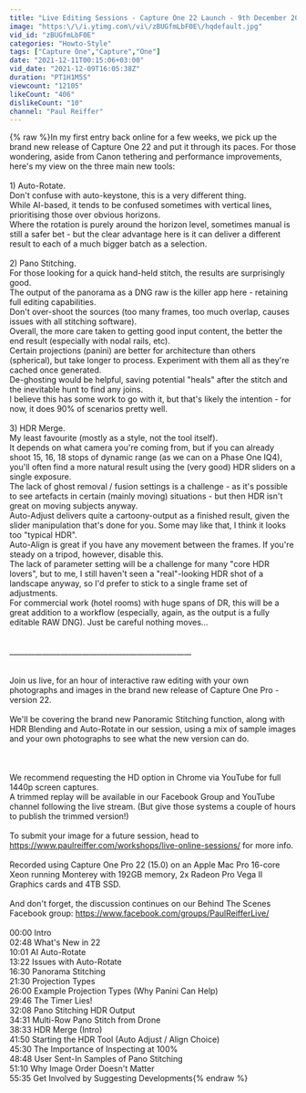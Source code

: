 ```yaml
---
title: "Live Editing Sessions - Capture One 22 Launch - 9th December 2021 (Panoramic Stitching, HDR, Rotate)"
image: "https:\/\/i.ytimg.com\/vi\/zBUGfmLbF0E\/hqdefault.jpg"
vid_id: "zBUGfmLbF0E"
categories: "Howto-Style"
tags: ["Capture One","Capture","One"]
date: "2021-12-11T00:15:06+03:00"
vid_date: "2021-12-09T16:05:38Z"
duration: "PT1H1M5S"
viewcount: "12105"
likeCount: "406"
dislikeCount: "10"
channel: "Paul Reiffer"
---
```

{% raw %}In my first entry back online for a few weeks, we pick up the brand new release of Capture One 22 and put it through its paces.  For those wondering, aside from Canon tethering and performance improvements, here's my view on the three main new tools:<br /><br />1) Auto-Rotate.<br />Don't confuse with auto-keystone, this is a very different thing.<br />While AI-based, it tends to be confused sometimes with vertical lines, prioritising those over obvious horizons.<br />Where the rotation is purely around the horizon level, sometimes manual is still a safer bet - but the clear advantage here is it can deliver a different result to each of a much bigger batch as a selection.<br /><br />2) Pano Stitching.<br />For those looking for a quick hand-held stitch, the results are surprisingly good.<br />The output of the panorama as a DNG raw is the killer app here - retaining full editing capabilities.<br />Don't over-shoot the sources (too many frames, too much overlap, causes issues with all stitching software).<br />Overall, the more care taken to getting good input content, the better the end result (especially with nodal rails, etc).<br />Certain projections (panini) are better for architecture than others (spherical), but take longer to process. Experiment with them all as they're cached once generated.<br />De-ghosting would be helpful, saving potential &quot;heals&quot; after the stitch and the inevitable hunt to find any joins.<br />I believe this has some work to go with it, but that's likely the intention - for now, it does 90% of scenarios pretty well.<br /><br />3) HDR Merge.<br />My least favourite (mostly as a style, not the tool itself).<br />It depends on what camera you're coming from, but if you can already shoot 15, 16, 18 stops of dynamic range (as we can on a Phase One IQ4), you'll often find a more natural result using the (very good) HDR sliders on a single exposure.<br />The lack of ghost removal / fusion settings is a challenge - as it's possible to see artefacts in certain (mainly moving) situations - but then HDR isn't great on moving subjects anyway.<br />Auto-Adjust delivers quite a cartoony-output as a finished result, given the slider manipulation that's done for you. Some may like that, I think it looks too &quot;typical HDR&quot;.<br />Auto-Align is great if you have any movement between the frames. If you're steady on a tripod, however, disable this.<br />The lack of parameter setting will be a challenge for many &quot;core HDR lovers&quot;, but to me, I still haven't seen a &quot;real&quot;-looking HDR shot of a landscape anyway, so I'd prefer to stick to a single frame set of adjustments.<br />For commercial work (hotel rooms) with huge spans of DR, this will be a great addition to a workflow (especially, again, as the output is a fully editable RAW DNG). Just be careful nothing moves...<br /><br /><br />__________________________________________________<br /><br /><br />Join us live, for an hour of interactive raw editing with your own photographs and images in the brand new release of Capture One Pro - version 22.<br /><br />We'll be covering the brand new Panoramic Stitching function, along with HDR Blending and Auto-Rotate in our session, using a mix of sample images and your own photographs to see what the new version can do.<br /><br /><br /><br />We recommend requesting the HD option in Chrome via YouTube for full 1440p screen captures.<br />A trimmed replay will be available in our Facebook Group and YouTube channel following the live stream. (But give those systems a couple of hours to publish the trimmed version!)<br /><br />To submit your image for a future session, head to <a rel="nofollow" target="blank" href="https://www.paulreiffer.com/workshops/live-online-sessions/">https://www.paulreiffer.com/workshops/live-online-sessions/</a> for more info.<br /><br />Recorded using Capture One Pro 22 (15.0) on an Apple Mac Pro 16-core Xeon running Monterey with 192GB memory, 2x Radeon Pro Vega II Graphics cards and 4TB SSD.<br /><br />And don't forget, the discussion continues on our Behind The Scenes Facebook group: <a rel="nofollow" target="blank" href="https://www.facebook.com/groups/PaulReifferLive/">https://www.facebook.com/groups/PaulReifferLive/</a><br /><br />00:00 Intro<br />02:48 What's New in 22<br />10:01 AI Auto-Rotate<br />13:22 Issues with Auto-Rotate<br />16:30 Panorama Stitching<br />21:30 Projection Types<br />26:00 Example Projection Types (Why Panini Can Help)<br />29:46 The Timer Lies!<br />32:08 Pano Stitching HDR Output<br />34:31 Multi-Row Pano Stitch from Drone<br />38:33 HDR Merge (Intro)<br />41:50 Starting the HDR Tool (Auto Adjust / Align Choice)<br />45:30 The Importance of Inspecting at 100%<br />48:48 User Sent-In Samples of Pano Stitching<br />51:10 Why Image Order Doesn't Matter<br />55:35 Get Involved by Suggesting Developments{% endraw %}
